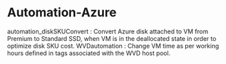 # Automation-Azure
automation_diskSKUConvert : Convert Azure disk attached to VM from Premium to Standard SSD, when VM is in the deallocated state in order to optimize disk SKU cost.
WVDautomation : Change VM time as per working hours defined in tags associated with the WVD host pool.
